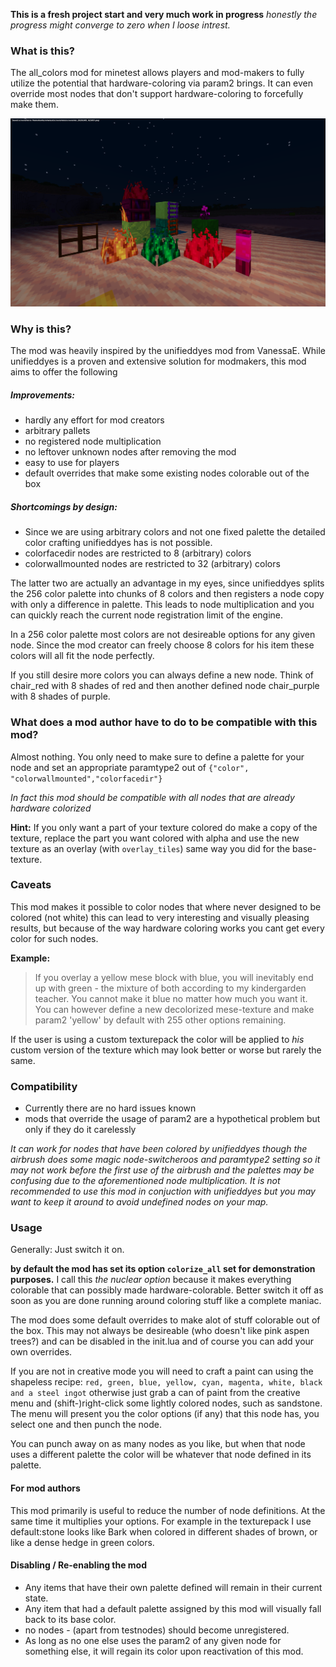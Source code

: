 
**This is a fresh project start and very much work in progress**
_honestly the progress might converge to zero when I loose intrest._

### What is this?

The all_colors mod for minetest allows players and mod-makers to fully utilize the potential
that hardware-coloring via param2 brings. It can even override most nodes that
don't support hardware-coloring to forcefully make them.

![alt text](doc/img/must_color_stuff.png "Why not make white dandelion purple?")

### Why is this?

The mod was heavily inspired by the unifieddyes mod from VanessaE.
While unifieddyes is a proven and extensive solution for modmakers,
this mod aims to offer the following

##### Improvements:

- hardly any effort for mod creators
- arbitrary pallets
- no registered node multiplication
- no leftover unknown nodes after removing the mod
- easy to use for players
- default overrides that make some existing nodes colorable out of the box

##### Shortcomings by design:

- Since we are using arbitrary colors and not one fixed palette the detailed
  color crafting unifieddyes has is not possible.
- colorfacedir nodes are restricted to 8 (arbitrary) colors
- colorwallmounted nodes are restricted to 32 (arbitrary) colors

The latter two are actually an advantage in my eyes, since unifieddyes splits the
256 color palette into chunks of 8 colors and then registers a node copy with
only a difference in palette. This leads to node multiplication and you can
quickly reach the current node registration limit of the engine.

In a 256 color palette most colors are not desireable options for any given node.
Since the mod creator can freely choose 8 colors for his item these colors will
all fit the node perfectly.

If you still desire more colors you can always define a new node.
Think of chair_red with 8 shades of red and then another defined node
chair_purple with 8 shades of purple.

### What does a mod author have to do to be compatible with this mod?

Almost nothing. You only need to make sure to define a palette for your node
and set an appropriate paramtype2 out of `{"color", "colorwallmounted","colorfacedir"}`

_In fact this mod should be compatible with all nodes that are already hardware colorized_

**Hint:** If you only want a part of your texture colored do make a copy of the
texture, replace the part you want colored with alpha and use the new texture
as an overlay (with `overlay_tiles`) same way you did for the base-texture.

### Caveats

This mod makes it possible to color nodes that where never designed to be colored
(not white) this can lead to very interesting and visually pleasing results,
but because of the way hardware coloring works you cant get every color for
such nodes.

**Example:**
>If you overlay a yellow mese block with blue, you will inevitably end up with
green - the mixture of both according to my kindergarden teacher. You cannot
make it blue no matter how much you want it. You can however define a
new decolorized mese-texture and make param2 'yellow' by default with 255
other options remaining.

If the user is using a custom texturepack the color will be applied to _his_ custom
version of the texture which may look better or worse but rarely the same.

### Compatibility

- Currently there are no hard issues known
- mods that override the usage of param2 are a hypothetical problem but only if
  they do it carelessly

_It can work for nodes that have been colored by unifieddyes
though the airbrush does some magic node-switcheroos and paramtype2 setting so
it may not work before the first use of the airbrush and the palettes may be confusing
due to the aforementioned node multiplication.
It is not recommended to use this mod in conjuction with unifieddyes but you
may want to keep it around to avoid undefined nodes on your map._


### Usage

Generally: Just switch it on.

**by default the mod has set its option `colorize_all` set for demonstration purposes.**
I call this _the nuclear option_ because it makes everything colorable that
can possibly made hardware-colorable. Better switch it off as soon as you are done
running around coloring stuff like a complete maniac.

The mod does some default overrides to make alot of stuff colorable out of the
box. This may not always be desireable (who doesn't like pink aspen trees?)
and can be disabled in the init.lua and of course you can add your own overrides.

If you are not in creative mode you will need to craft a paint can using
the shapeless recipe:
`red, green, blue, yellow, cyan, magenta, white, black and a steel ingot`
otherwise just grab a can of paint from the creative menu and (shift-)right-click
some lightly colored nodes, such as sandstone. The menu will present you the color
options (if any) that this node has, you select one and then punch the node.

You can punch away on as many nodes as you like, but when that node uses
a different palette the color will be whatever that node defined in its palette.


#### For mod authors

This mod primarily is useful to reduce the number of node definitions.
At the same time it multiplies your options. For example in the texturepack I use
default:stone looks like Bark when colored in different shades of brown, or like
a dense hedge in green colors.

#### Disabling / Re-enabling the mod

- Any items that have their own palette defined will remain in their current state.
- Any item that had a default palette assigned by this mod will visually fall back to its base color.
- no nodes - (apart from testnodes) should become unregistered.
- As long as no one else uses the param2 of any given node for something else,
  it will regain its color upon reactivation of this mod.
